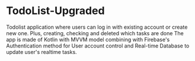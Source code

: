 # TodoList-Upgraded
Todolist application where users can log in with existing account or create new one. Plus, creating, checking and deleted which tasks are done
The app is made of Kotlin with MVVM model combining with Firebase's Authentication method for User account control and Real-time Database to update user's realtime tasks. 
